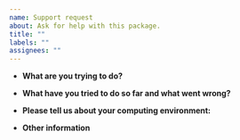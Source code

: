 ```yaml
---
name: Support request
about: Ask for help with this package.
title: ""
labels: ""
assignees: ""
---
```


- **What are you trying to do?**

- **What have you tried to do so far and what went wrong?**

- **Please tell us about your computing environment:**

- **Other information**

